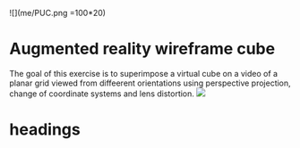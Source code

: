 ![](me/PUC.png =100*20)
# Augmented reality wireframe cube
The goal of this exercise is to superimpose a virtual cube on a video of a planar grid viewed from diffeerent orientations using perspective projection, change of coordinate systems and lens distortion.
![](me/W1AR.png=200x200)
# headings
